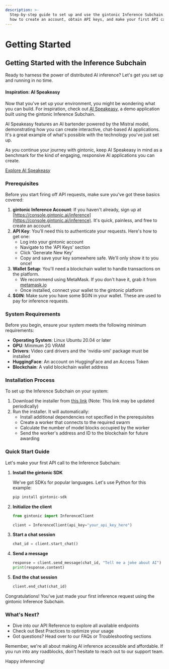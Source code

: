 ```yaml
---
description: >-
  Step-by-step guide to set up and use the gintonic Inference Subchain. Learn
  how to create an account, obtain API keys, and make your first API call.
---
```


# Getting Started

## Getting Started with the Inference Subchain

Ready to harness the power of distributed AI inference? Let's get you set up and running in no time.

#### Inspiration: AI Speakeasy

Now that you've set up your environment, you might be wondering what you can build. For inspiration, check out [AI Speakeasy](https://aispeakeasy.com), a demo application built using the gintonic Inference Subchain.

AI Speakeasy features an AI bartender powered by the Mistral model, demonstrating how you can create interactive, chat-based AI applications. It's a great example of what's possible with the technology you've just set up.

As you continue your journey with gintonic, keep AI Speakeasy in mind as a benchmark for the kind of engaging, responsive AI applications you can create.

[Explore AI Speakeasy](https://aispeakeasy.com)

### Prerequisites

Before you start firing off API requests, make sure you've got these basics covered:

1. **gintonic Inference Account**: If you haven't already, sign up at [https://console.gintonic.ai/inference](https://console.gintonic.ai/inference). It's quick, painless, and free to create an account.
2. **API Key**: You'll need this to authenticate your requests. Here's how to get one:
   * Log into your gintonic account
   * Navigate to the 'API Keys' section
   * Click 'Generate New Key'
   * Copy and save your key somewhere safe. We'll only show it to you once!
3. **Wallet Setup**: You'll need a blockchain wallet to handle transactions on the platform.
   * We recommend using MetaMask. If you don't have it, grab it from [metamask.io](https://metamask.io/)
   * Once installed, connect your wallet to the gintonic platform
4. **$GIN**: Make sure you have some $GIN in your wallet. These are used to pay for inference requests.

### System Requirements

Before you begin, ensure your system meets the following minimum requirements:

* **Operating System**: Linux Ubuntu 20.04 or later
* **GPU**: Minimum 2G VRAM
* **Drivers**: Video card drivers and the 'nvidia-smi' package must be installed
* **HuggingFace**: An account on HuggingFace and an Access Token
* **Blockchain**: A valid blockchain wallet address

### Installation Process

To set up the Inference Subchain on your system:

1. Download the installer from [this link](https://thinkchain-backend.sfxdx.com/distillery-download) (Note: This link may be updated periodically)
2. Run the installer. It will automatically:
   * Install additional dependencies not specified in the prerequisites
   * Create a worker that connects to the required swarm
   * Calculate the number of model blocks occupied by the worker
   * Send the worker's address and ID to the blockchain for future awarding

### Quick Start Guide

Let's make your first API call to the Inference Subchain:

1.  **Install the gintonic SDK**

    We've got SDKs for popular languages. Let's use Python for this example:

    ```bash
    pip install gintonic-sdk
    ```
2.  **Initialize the client**

    ```python
    from gintonic import InferenceClient

    client = InferenceClient(api_key="your_api_key_here")
    ```
3.  **Start a chat session**

    ```python
    chat_id = client.start_chat()
    ```
4.  **Send a message**

    ```python
    response = client.send_message(chat_id, "Tell me a joke about AI")
    print(response.content)
    ```
5.  **End the chat session**

    ```python
    client.end_chat(chat_id)
    ```

Congratulations! You've just made your first inference request using the gintonic Inference Subchain.

### What's Next?

* Dive into our API Reference to explore all available endpoints
* Check out Best Practices to optimize your usage
* Got questions? Head over to our FAQs or Troubleshooting sections

Remember, we're all about making AI inference accessible and affordable. If you run into any roadblocks, don't hesitate to reach out to our support team.

Happy inferencing!
